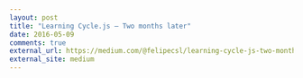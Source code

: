 ```yaml
---
layout: post
title: "Learning Cycle.js — Two months later"
date: 2016-05-09
comments: true
external_url: https://medium.com/@felipecsl/learning-cycle-js-two-months-later-e02cd683e0aa
external_site: medium
---
```

